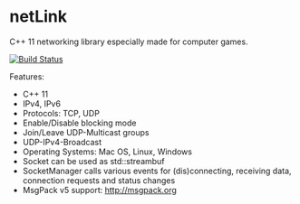 netLink
=======

C++ 11 networking library especially made for computer games.

[![Build Status](https://travis-ci.org/Lichtso/netLink.png)](https://travis-ci.org/Lichtso/netLink)

Features:
* C++ 11
* IPv4, IPv6
* Protocols: TCP, UDP
* Enable/Disable blocking mode
* Join/Leave UDP-Multicast groups
* UDP-IPv4-Broadcast
* Operating Systems: Mac OS, Linux, Windows
* Socket can be used as std::streambuf 
* SocketManager calls various events for (dis)connecting, receiving data, connection requests and status changes
* MsgPack v5 support: http://msgpack.org